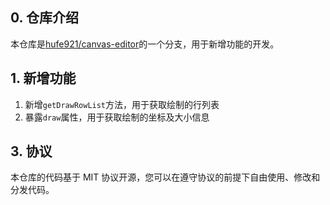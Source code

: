 ## 0. 仓库介绍

本仓库是[hufe921/canvas-editor](https://github.com/hufe921/canvas-editor)的一个分支，用于新增功能的开发。

## 1. 新增功能

1. 新增`getDrawRowList`方法，用于获取绘制的行列表
2. 暴露`draw`属性，用于获取绘制的坐标及大小信息

## 3. 协议

本仓库的代码基于 MIT 协议开源，您可以在遵守协议的前提下自由使用、修改和分发代码。

